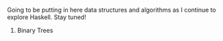 Going to be putting in here data structures and algorithms
as I continue to explore Haskell. Stay tuned!

1) Binary Trees
